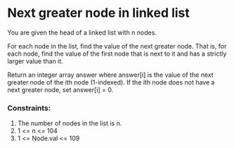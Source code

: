 # Next greater node in linked list
You are given the head of a linked list with n nodes.

For each node in the list, find the value of the next greater node. That is, for each node, find the value of the first node that is next to it and has a strictly larger value than it.

Return an integer array answer where answer[i] is the value of the next greater node of the ith node (1-indexed). If the ith node does not have a next greater node, set answer[i] = 0.

### Constraints:
1. The number of nodes in the list is n.
2. 1 <= n <= 104
3. 1 <= Node.val <= 109
